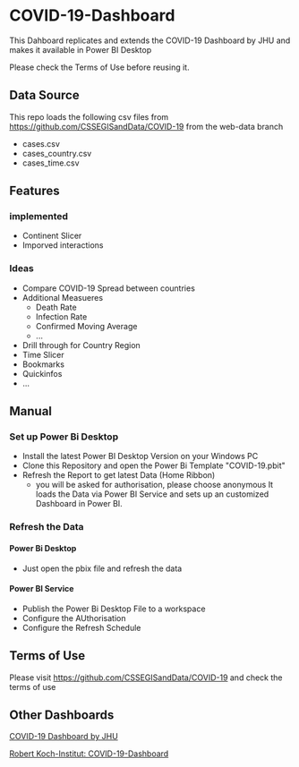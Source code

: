 # COVID-19-Dashboard

This Dahboard replicates and extends the COVID-19 Dashboard by JHU and makes it available in Power BI Desktop 

Please check the Terms of Use before reusing it.

## Data Source

This repo loads the following csv files from https://github.com/CSSEGISandData/COVID-19 from the web-data branch

- cases.csv
- cases_country.csv
- cases_time.csv

## Features

### implemented

- Continent Slicer
- Imporved interactions

### Ideas

- Compare COVID-19 Spread between countries
- Additional Measueres
    - Death Rate
    - Infection Rate
    - Confirmed Moving Average
    - ...
- Drill through for Country Region
- Time Slicer
- Bookmarks
- Quickinfos
- ...

## Manual

### Set up Power Bi Desktop

- Install the latest Power BI Desktop Version on your Windows PC
- Clone this Repository and open the Power Bi Template "COVID-19.pbit"
- Refresh the Report to get latest Data (Home Ribbon)
    - you will be asked for authorisation, please choose anonymous
It loads the Data via Power BI Service and sets up an customized Dashboard in Power BI.

### Refresh the Data

#### Power Bi Desktop

- Just open the pbix file and refresh the data

#### Power BI Service

- Publish the Power Bi Desktop File to a workspace
- Configure the AUthorisation
- Configure the Refresh Schedule 


## Terms of Use

Please visit https://github.com/CSSEGISandData/COVID-19 and check the terms of use

## Other Dashboards

[COVID-19 Dashboard by JHU](https://gisanddata.maps.arcgis.com/apps/opsdashboard/index.html#/bda7594740fd40299423467b48e9ecf6)


[Robert Koch-Institut: COVID-19-Dashboard](https://experience.arcgis.com/experience/478220a4c454480e823b17327b2bf1d4/page/page_1/)


